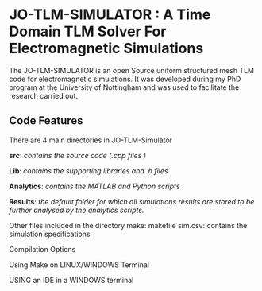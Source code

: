 # JO-TLM-SIMULATOR : A Time Domain TLM Solver For Electromagnetic Simulations
The JO-TLM-SIMULATOR is an open Source uniform structured mesh TLM code for electromagnetic simulations. It was developed during my PhD program at the University of Nottingham and was used to facilitate the research carried out.

## Code Features

There are 4 main directories in JO-TLM-Simulator 

 __src__:          _contains the source code (.cpp files )_
 
 __Lib__:          _contains the supporting libraries and .h files_
 
 __Analytics__:   _contains the MATLAB and Python scripts_
 
 __Results__:     _the default folder for which all simulations results are stored to be further analysed by the analytics scripts._

Other files included in the directory
make:       makefile
sim.csv:    contains the simulation specifications 

Compilation Options

Using Make on LINUX/WINDOWS Terminal

USING an IDE in a WINDOWS terminal
